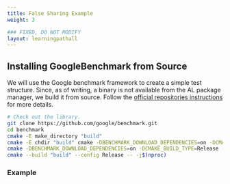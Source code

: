 ```yaml
---
title: False Sharing Example
weight: 3

### FIXED, DO NOT MODIFY
layout: learningpathall
---
```


## Installing GoogleBenchmark from Source

We will use the Google benchmark framework to create a simple test structure. Since, as of writing, a binary is not available from the AL package manager, we build it from source. Follow the [official repositories instructions](https://github.com/google/benchmark) for more details. 

```bash
# Check out the library.
git clone https://github.com/google/benchmark.git
cd benchmark
cmake -E make_directory "build"
cmake -E chdir "build" cmake -DBENCHMARK_DOWNLOAD_DEPENDENCIES=on -DCMAKE_BUILD_TYPE=Release ../
cmake -DBENCHMARK_DOWNLOAD_DEPENDENCIES=on -DCMAKE_BUILD_TYPE=Release -S . -B "build"
cmake --build "build" --config Release -- -j$(nproc)
```

### Example

